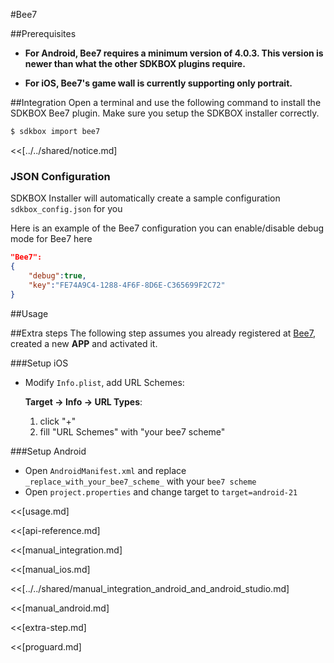 <!--
Include Base: /Users/jtsm/Chukong-Inc/pr/en/src/bee7/v3-cpp
-->

#Bee7

##Prerequisites
* __For Android, Bee7 requires a minimum version of 4.0.3. This version is newer than what the other SDKBOX plugins require.__

* __For iOS, Bee7's game wall is currently supporting only portrait.__

##Integration
Open a terminal and use the following command to install the SDKBOX Bee7 plugin. Make sure you setup the SDKBOX installer correctly.
```bash
$ sdkbox import bee7
```

<<[../../shared/notice.md]

<!--## Configuration
<<[../../shared/sdkbox_cloud.md]
<<[../../shared/remote_application_config.md]-->

### JSON Configuration
SDKBOX Installer will automatically create a sample configuration `sdkbox_config.json` for you

Here is an example of the Bee7 configuration you can enable/disable debug mode for Bee7 here

```json
"Bee7":
{
    "debug":true,
    "key":"FE74A9C4-1288-4F6F-8D6E-C365699F2C72"
}
```

<!--<<[sdkbox-config-encrypt.md]-->

##Usage

##Extra steps
The following step assumes you already registered at [Bee7](http://bee7.com/), created a new __APP__ and activated it.

###Setup iOS
* Modify `Info.plist`, add URL Schemes:

	__Target -> Info -> URL Types__:

	1. click "+"
	2. fill "URL Schemes" with "your bee7 scheme"

###Setup Android
* Open `AndroidManifest.xml` and replace `_replace_with_your_bee7_scheme_` with your `bee7 scheme`
* Open `project.properties` and change target to `target=android-21`

<<[usage.md]

<<[api-reference.md]

<<[manual_integration.md]

<<[manual_ios.md]

<<[../../shared/manual_integration_android_and_android_studio.md]

<<[manual_android.md]

<<[extra-step.md]

<<[proguard.md]
